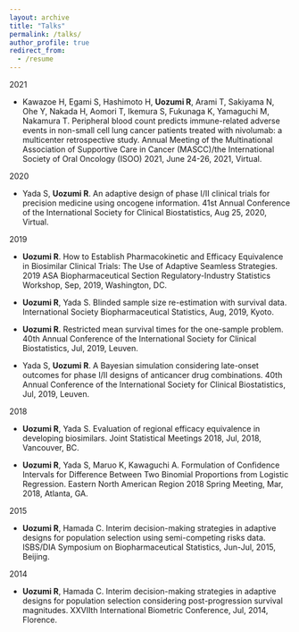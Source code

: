 ```yaml
---
layout: archive
title: "Talks"
permalink: /talks/
author_profile: true
redirect_from:
  - /resume
---
```


2021
* Kawazoe H, Egami S, Hashimoto H, **Uozumi R**, Arami T, Sakiyama N, Ohe Y, Nakada H, Aomori T, Ikemura S, Fukunaga K, Yamaguchi M, Nakamura T. Peripheral blood count predicts immune-related adverse events in non-small cell lung cancer patients treated with nivolumab: a multicenter retrospective study. Annual Meeting of the Multinational Association of Supportive Care in Cancer (MASCC)/the International Society of Oral Oncology (ISOO) 2021, June 24-26, 2021, Virtual. 

2020
*	Yada S, **Uozumi R**. An adaptive design of phase I/II clinical trials for precision medicine using oncogene information. 41st Annual Conference of the International Society for Clinical Biostatistics, Aug 25, 2020, Virtual. 

2019
* **Uozumi R**. How to Establish Pharmacokinetic and Efficacy Equivalence in Biosimilar Clinical Trials: The Use of Adaptive Seamless Strategies. 2019 ASA Biopharmaceutical Section Regulatory-Industry Statistics Workshop, Sep, 2019, Washington, DC. 

*	**Uozumi R**, Yada S. Blinded sample size re-estimation with survival data. International Society Biopharmaceutical Statistics, Aug, 2019, Kyoto. 

* **Uozumi R**. Restricted mean survival times for the one-sample problem. 40th Annual Conference of the International Society for Clinical Biostatistics, Jul, 2019, Leuven. 

*	Yada S, **Uozumi R**. A Bayesian simulation considering late-onset outcomes for phase I/II designs of anticancer drug combinations. 40th Annual Conference of the International Society for Clinical Biostatistics, Jul, 2019, Leuven. 

2018
* **Uozumi R**, Yada S. Evaluation of regional efficacy equivalence in developing biosimilars. Joint Statistical Meetings 2018, Jul, 2018, Vancouver, BC. 

* **Uozumi R**, Yada S, Maruo K, Kawaguchi A. Formulation of Confidence Intervals for Difference Between Two Binomial Proportions from Logistic Regression. Eastern North American Region 2018 Spring Meeting, Mar, 2018, Atlanta, GA. 

2015
* **Uozumi R**, Hamada C. Interim decision-making strategies in adaptive designs for population selection using semi-competing risks data. ISBS/DIA Symposium on Biopharmaceutical Statistics, Jun-Jul, 2015, Beijing. 


2014

* **Uozumi R**, Hamada C. Interim decision-making strategies in adaptive designs for population selection considering post-progression survival magnitudes. XXVIIth International Biometric Conference, Jul, 2014, Florence. 
